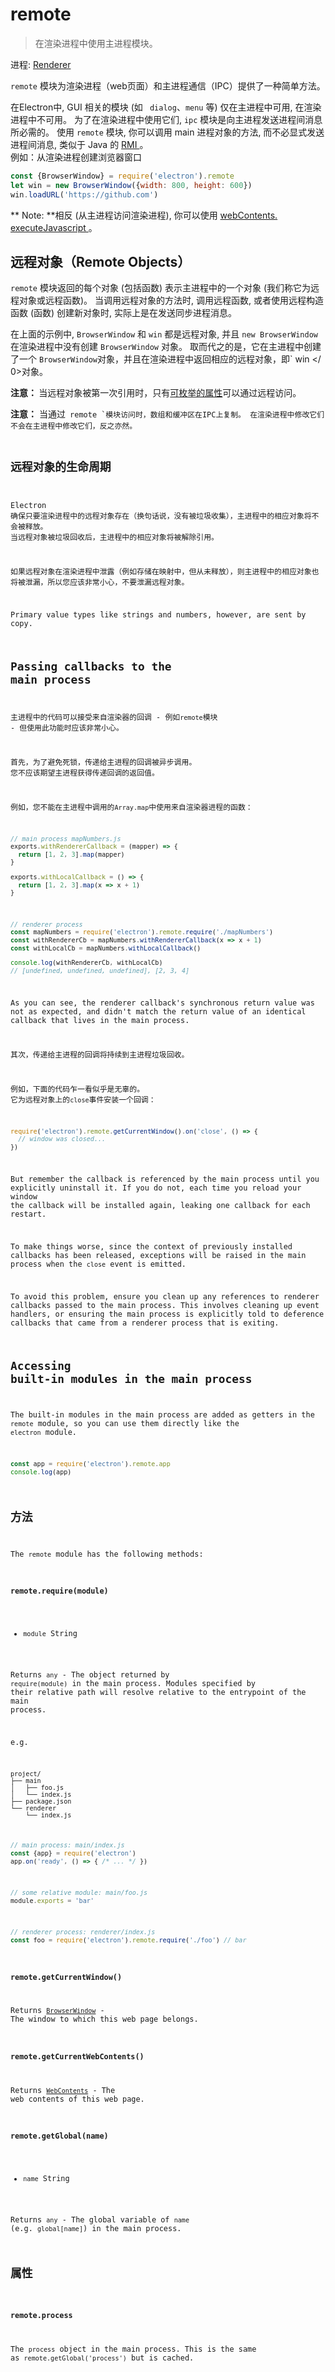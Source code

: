 # remote

> 在渲染进程中使用主进程模块。

进程: [ Renderer](../glossary.md#renderer-process)

` remote ` 模块为渲染进程（web页面）和主进程通信（IPC）提供了一种简单方法。

在Electron中, GUI 相关的模块 (如 ` dialog`、` menu ` 等) 仅在主进程中可用, 在渲染进程中不可用。 为了在渲染进程中使用它们, ` ipc ` 模块是向主进程发送进程间消息所必需的。 使用 ` remote ` 模块, 你可以调用 main 进程对象的方法, 而不必显式发送进程间消息, 类似于 Java 的 [ RMI ](http://en.wikipedia.org/wiki/Java_remote_method_invocation)。   
例如：从渲染进程创建浏览器窗口

```javascript
const {BrowserWindow} = require('electron').remote
let win = new BrowserWindow({width: 800, height: 600})
win.loadURL('https://github.com')
```

** Note: **相反 (从主进程访问渲染进程), 你可以使用 [ webContents. executeJavascript ](web-contents.md#contentsexecutejavascriptcode-usergesture-callback)。

## 远程对象（Remote Objects）

` remote ` 模块返回的每个对象 (包括函数) 表示主进程中的一个对象 (我们称它为远程对象或远程函数)。 当调用远程对象的方法时, 调用远程函数, 或者使用远程构造函数 (函数) 创建新对象时, 实际上是在发送同步进程消息。

在上面的示例中, ` BrowserWindow ` 和 ` win ` 都是远程对象, 并且 ` new BrowserWindow ` 在渲染进程中没有创建 ` BrowserWindow ` 对象。 取而代之的是，它在主进程中创建了一个 `BrowserWindow`对象，并且在渲染进程中返回相应的远程对象，即` win </ 0>对象。</p>

<p><strong>注意： </strong>当远程对象被第一次引用时，只有<a href="https://developer.mozilla.org/en-US/docs/Web/JavaScript/Enumerability_and_ownership_of_properties">可枚举的属性</a>可以通过远程访问。</p>

<p><strong>注意：</strong> 当通过<code> remote `模块访问时，数组和缓冲区在IPC上复制。 在渲染进程中修改它们不会在主进程中修改它们，反之亦然。

## 远程对象的生命周期

Electron 确保只要渲染进程中的远程对象存在（换句话说，没有被垃圾收集），主进程中的相应对象将不会被释放。 当远程对象被垃圾回收后，主进程中的相应对象将被解除引用。

如果远程对象在渲染进程中泄露（例如存储在映射中，但从未释放），则主进程中的相应对象也将被泄漏，所以您应该非常小心，不要泄漏远程对象。

Primary value types like strings and numbers, however, are sent by copy.

## Passing callbacks to the main process

主进程中的代码可以接受来自渲染器的回调 - 例如`remote`模块 - 但使用此功能时应该非常小心。

首先，为了避免死锁，传递给主进程的回调被异步调用。 您不应该期望主进程获得传递回调的返回值。

例如，您不能在主进程中调用的` Array.map `中使用来自渲染器进程的函数：

```javascript
// main process mapNumbers.js
exports.withRendererCallback = (mapper) => {
  return [1, 2, 3].map(mapper)
}

exports.withLocalCallback = () => {
  return [1, 2, 3].map(x => x + 1)
}
```

```javascript
// renderer process
const mapNumbers = require('electron').remote.require('./mapNumbers')
const withRendererCb = mapNumbers.withRendererCallback(x => x + 1)
const withLocalCb = mapNumbers.withLocalCallback()

console.log(withRendererCb, withLocalCb)
// [undefined, undefined, undefined], [2, 3, 4]
```

As you can see, the renderer callback's synchronous return value was not as expected, and didn't match the return value of an identical callback that lives in the main process.

其次，传递给主进程的回调将持续到主进程垃圾回收。

例如，下面的代码乍一看似乎是无辜的。 它为远程对象上的` close `事件安装一个回调：

```javascript
require('electron').remote.getCurrentWindow().on('close', () => {
  // window was closed...
})
```

But remember the callback is referenced by the main process until you explicitly uninstall it. If you do not, each time you reload your window the callback will be installed again, leaking one callback for each restart.

To make things worse, since the context of previously installed callbacks has been released, exceptions will be raised in the main process when the `close` event is emitted.

To avoid this problem, ensure you clean up any references to renderer callbacks passed to the main process. This involves cleaning up event handlers, or ensuring the main process is explicitly told to deference callbacks that came from a renderer process that is exiting.

## Accessing built-in modules in the main process

The built-in modules in the main process are added as getters in the `remote` module, so you can use them directly like the `electron` module.

```javascript
const app = require('electron').remote.app
console.log(app)
```

## 方法

The `remote` module has the following methods:

### `remote.require(module)`

* `module` String

Returns `any` - The object returned by `require(module)` in the main process. Modules specified by their relative path will resolve relative to the entrypoint of the main process.

e.g.

    project/
    ├── main
    │   ├── foo.js
    │   └── index.js
    ├── package.json
    └── renderer
        └── index.js
    

```js
// main process: main/index.js
const {app} = require('electron')
app.on('ready', () => { /* ... */ })
```

```js
// some relative module: main/foo.js
module.exports = 'bar'
```

```js
// renderer process: renderer/index.js
const foo = require('electron').remote.require('./foo') // bar
```

### `remote.getCurrentWindow()`

Returns [`BrowserWindow`](browser-window.md) - The window to which this web page belongs.

### `remote.getCurrentWebContents()`

Returns [`WebContents`](web-contents.md) - The web contents of this web page.

### `remote.getGlobal(name)`

* `name` String

Returns `any` - The global variable of `name` (e.g. `global[name]`) in the main process.

## 属性

### `remote.process`

The `process` object in the main process. This is the same as `remote.getGlobal('process')` but is cached.
